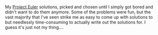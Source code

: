 My [Project Euler](http://projecteuler.net/) solutions, picked and chosen until I simply got bored and didn't want to do them anymore.  Some of the problems were fun, but the vast majority that I've seen strike me as easy to come up with solutions to but needlessly time-consuming to actually write out the solutions for.  I guess it's just not my thing....
